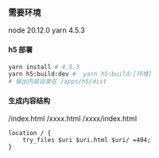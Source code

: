 ### 需要环境 

node 20.12.0
yarn 4.5.3

#### h5 部署

```sh
yarn install # 4.5.3
yarn h5:build:dev #  yarn h5:build:[环境] 
# 输出内容目录在 /apps/h5/dist 
```


#### 生成内容结构
/index.html
/xxxx.html
/xxxx/index.html

```nginx
location / {
    try_files $uri $uri.html $uri/ =404;
}
```